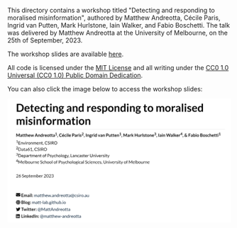 This directory contains a workshop titled "Detecting and responding to moralised misinformation", authored by Matthew Andreotta, Cécile Paris, Ingrid van Putten, Mark Hurlstone, Iain Walker, and Fabio Boschetti.
The talk was delivered by Matthew Andreotta at the University of Melbourne, on the 25th of September, 2023.

The workshop slides are available [here](matt-lab.github.io/workshop_2023-moralised-misinformation).

All code is licensed under the [MIT License](license_MIT) and all writing under the [CC0 1.0 Universal (CC0 1.0) Public Domain Dedication](license_CC0).

You can also click the image below to access the workshop slides:

[![First slide for a workshop titled "Detecting and responding to moralised misinformation"](assets/title.png)](matt-lab.github.io/workshop_2023-moralised-misinformation)